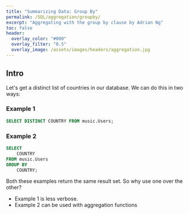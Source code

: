 ```yaml
---
title: "Summarizing Data: Group By"
permalink: /SQL/aggregation/groupby/
excerpt: "Aggregating with the group by clause by Adrian Ng"
toc: false
header:
  overlay_color: "#000"
  overlay_filter: "0.5"
  overlay_image: /assets/images/headers/aggregation.jpg
---
```


## Intro

Let's get a distinct list of countries in our database. We can do this in two ways:

### Example 1

```sql
SELECT DISTINCT COUNTRY FROM music.Users;
```

### Example 2
```sql
SELECT
	COUNTRY
FROM music.Users
GROUP BY
	COUNTRY;
```

Both these examples return the same result set. So why use one over the other?
* Example 1 is less verbose. 
* Example 2 can be used with aggregation functions


